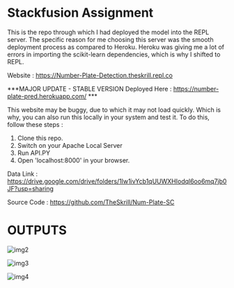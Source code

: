 # Stackfusion Assignment

This is the repo through which I had deployed the model into the REPL server. The specific reason for me choosing this server was the smooth deployment process as compared to Heroku. Heroku was giving me a lot of errors in importing the scikit-learn dependencies, which is why I shifted to REPL.

 Website : https://Number-Plate-Detection.theskrill.repl.co

***MAJOR UPDATE - STABLE VERSION Deployed Here : https://number-plate-pred.herokuapp.com/ ***

This website may be buggy, due to which it may not load quickly. Which is why, you can also run this locally in your system and test it.
To do this, follow these steps : 
1. Clone this repo.
2. Switch on your Apache Local Server
3. Run API.PY
4. Open 'localhost:8000' in your browser.

Data Link : https://drive.google.com/drive/folders/1lw1ivYcb1qUUWXHIodql6oo6mq7jb0JF?usp=sharing

Source Code : https://github.com/TheSkrill/Num-Plate-SC

# OUTPUTS

![img2](https://user-images.githubusercontent.com/19779081/50811428-3c281e00-1334-11e9-91ea-1a4a18b6fff8.PNG)


![img3](https://user-images.githubusercontent.com/19779081/50811462-64178180-1334-11e9-84c8-8cbafed9349c.PNG)


![img4](https://user-images.githubusercontent.com/19779081/50811485-92955c80-1334-11e9-9ef9-1829d701b6f1.PNG)


